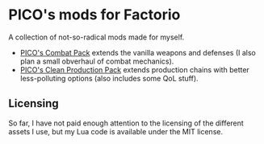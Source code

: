 # PICO's mods for Factorio
A collection of not-so-radical mods made for myself.

- [PICO's Combat Pack](./pico-combat) extends the vanilla weapons and defenses (I also plan a small obverhaul of combat mechanics).
- [PICO's Clean Production Pack](./pico-greenery) extends production chains with better less-polluting options (also includes some QoL stuff).

## Licensing
So far, I have not paid enough attention to the licensing of the different assets I use, but my Lua code is available under the MIT license.